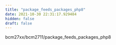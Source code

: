 ```yaml
---
title: "package_feeds_packages_php8"
date: 2021-10-30 22:31:17.929484
hidden: false
draft: false
---
```


bcm27xx/bcm2711/package_feeds_packages_php8

